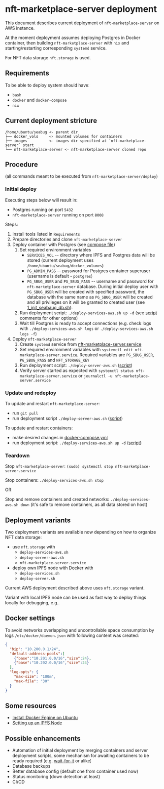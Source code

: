 # nft-marketplace-server deployment

This document describes current deployment of `nft-marketplace-server` on AWS instance.

At the moment deployment assumes deploying Postgres in Docker container, then building `nft-marketplace-server` with `nix` and starting/restarting corresponding `systemd` service.

For NFT data storage `nft.storage` is used.

## Requirements
To be able to deploy system should have:

- `bash`
- `docker` and `docker-compose`
- `nix`

## Current deployment stricture

```none
/home/ubuntu/seabug <- parent dir
├── docker_vols     <- mounted volumes for containers
├── images          <- images dir specified at `nft-marketplace-server` start
└── nft-marketplace-server <- nft-marketplace-server cloned repo
```

## Procedure

(all commands meant to be executed from `nft-marketplace-server/deploy`)

### Initial deploy

Executing steps below will result in:

- Postgres running on port `5432`
- `nft-marketplace-server` running on port `8008`

Steps:

1. Install tools listed in `Requirements`
2. Prepare directories and clone `nft-marketplace-server`
3. Deploy container with Postgres (see [compose file](docker-compose.yml))
   1. Set required environment variables
      - `SERVICES_VOL` -- directory where IPFS and Postgres data will be stored (current deployment uses `/home/ubuntu/seabug/docker_volumes`)
      - `PG_ADMIN_PASS` -- password for Postgres container superuser (username is default - `postgres`)
      - `PG_SBUG_USER` and `PG_SBUG_PASS` -- username and password for `nft-marketplace-server` database. During initial deploy user with `PG_SBUG_USER` will be created with specified password, the database with the same name as `PG_SBUG_USER` will be created and all privileges on it will be granted to created user (see [1_init_seabaug_db.sh](pg_init/1_init_sebaug_db.sh)).
   2. Run deployment script: `./deploy-services-aws.sh up -d` (see [script](./deploy-services-aws.sh) comments for other options)
   3. Wait till Postgres is ready to accept connections (e.g. check logs with `./deploy-services-aws.sh logs` or `./deploy-services-aws.sh logs -f`)
4. Deploy `nft-marketplace-server`
   1. Create `systemd` service from [nft-marketplace-server.service](nft-marketplace-server.service)
   2. Set required environment variables with `systemctl edit nft-marketplace-server.service`. Required variables are `PG_SBUG_USER`, `PG_SBUG_PASS` and `NFT_STORAGE_KEY`
   3. Run deployment script: `./deploy-server-aws.sh` ([script](deploy-server-aws.sh))
   4. Verify server started as expected with `systemctl status nft-marketplace-server.service` or `journalctl -u nft-marketplace-server.service`

### Update and redeploy

To update and restart `nft-marketplace-server`:

- run `git pull`
- run deployment script `./deploy-server-aws.sh` ([script](deploy-server-aws.sh))

To update and restart containers:

- make desired changes in [docker-compose.yml](docker-compose.yml)
- run deployment script: `./deploy-services-aws.sh up -d` ([script](./deploy-services-aws.sh))

### Teardown

Stop `nft-marketplace-server`: `(sudo) systemctl stop nft-marketplace-server.service`

Stop containers: `./deploy-services-aws.sh stop`

OR

Stop and remove containers and created networks: `./deploy-services-aws.sh down`
(it's safe to remove containers, as all data stored on host)

## Deployment variants

Two deployment variants are available now depending on how to organize NFT data storage:

- use `nft.storage` with
  - `deploy-services-aws.sh`
  - `deploy-server-aws.sh`
  - `nft-marketplace-server.service`
- deploy own IPFS node with Docker with
  - `deploy-services.sh`
  - `deploy-server.sh`

Current AWS deployment described above uses `nft.storage` variant.

Variant with local IPFS node can be used as fast way to deploy things locally for debugging, e.g..

## Docker settings

To avoid networks overlapping and uncontrollable space consumption by logs `/etc/docker/daemon.json` with following content was created:

```json
{
  "bip": "10.200.0.1/24",
  "default-address-pools":[
    {"base":"10.201.0.0/16","size":24},
    {"base":"10.202.0.0/16","size":24}
  ],
  "log-opts": {
    "max-size": "100m",
    "max-file": "30"
  }
}
```

## Some resources

- [Install Docker Engine on Ubuntu](https://docs.docker.com/engine/install/ubuntu/)
- [Setting up an IPFS Node](https://willschenk.com/articles/2019/setting_up_an_ipfs_node/)

## Possible enhancements

- Automation of initial deployment by merging containers and server deployment scripts, some mechanism for awaiting containers to be ready required (e.g. [wait-for-it](https://github.com/vishnubob/wait-for-it) or alike)
- Database backups
- Better database config (default one from container used now)
- Status monitoring (down detection at least)
- CI/CD

